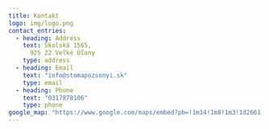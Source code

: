 ```yaml
---
title: Kontakt
logo: img/logo.png
contact_entries:
  - heading: Address
    text: Školská 1565,
      925 22 Veľké Úľany
    type: address
  - heading: Email
    text: "info@stomapozsonyi.sk"
    type: email
  - heading: Phone
    text: "0317878106"
    type: phone
google_map: "https://www.google.com/maps/embed?pb=!1m14!1m8!1m3!1d2661.3202470189444!2d17.5776187!3d48.1619088!3m2!1i1024!2i768!4f13.1!3m3!1m2!1s0x0%3A0x74cbc7f6e4058c30!2sSTOMA%20POZSONYI%2C%20s.r.o.!5e0!3m2!1sen!2ssk!4v1629710824403!5m2!1sen!2ssk"
---
```

